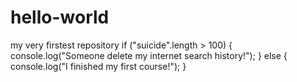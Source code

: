 # hello-world
my very firstest repository
if ("suicide".length > 100)
{
    console.log("Someone delete my internet search history!");
}
else
{
    console.log("I finished my first course!");
}
